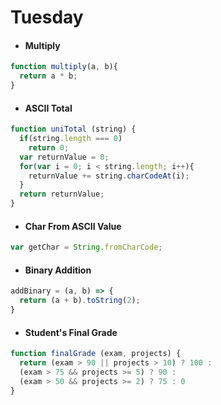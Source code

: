 # Tuesday
* #### Multiply
```javascript
function multiply(a, b){
  return a * b;
}
```
* #### ASCII Total
```javascript
function uniTotal (string) {
  if(string.length === 0)
    return 0;
  var returnValue = 0;
  for(var i = 0; i < string.length; i++){
    returnValue += string.charCodeAt(i);
  }
  return returnValue;
}
```
* #### Char From ASCII Value
```javascript
var getChar = String.fromCharCode;
```
* #### Binary Addition
```javascript
addBinary = (a, b) => {
  return (a + b).toString(2);
}
```
* #### Student's Final Grade
```javascript
function finalGrade (exam, projects) {
  return (exam > 90 || projects > 10) ? 100 :
  (exam > 75 && projects >= 5) ? 90 :
  (exam > 50 && projects >= 2) ? 75 : 0
}
```
